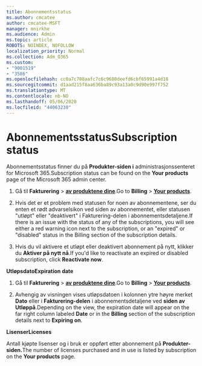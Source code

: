 ```yaml
---
title: Abonnementsstatus
ms.author: cmcatee
author: cmcatee-MSFT
manager: mnirkhe
ms.audience: Admin
ms.topic: article
ROBOTS: NOINDEX, NOFOLLOW
localization_priority: Normal
ms.collection: Adm_O365
ms.custom:
- "9001519"
- "3586"
ms.openlocfilehash: cc0a7c708aafc7c6c9680deefd6cbf65991a4d18
ms.sourcegitcommit: d1aad215f8aa636ba89c93a13a0c9d90e997f752
ms.translationtype: MT
ms.contentlocale: nb-NO
ms.lasthandoff: 05/06/2020
ms.locfileid: "44063230"
---
```

# <a name="subscription-status"></a><span data-ttu-id="6d9f9-102">Abonnementsstatus</span><span class="sxs-lookup"><span data-stu-id="6d9f9-102">Subscription status</span></span>

<span data-ttu-id="6d9f9-103">Abonnementsstatus finner du på **Produkter-siden i** administrasjonssenteret for Microsoft 365.</span><span class="sxs-lookup"><span data-stu-id="6d9f9-103">Subscription status can be found on the **Your products** page of the Microsoft 365 admin center.</span></span>

1. <span data-ttu-id="6d9f9-104">Gå til **Fakturering** > **[av produktene dine](https://go.microsoft.com/fwlink/p/?linkid=842054)**.</span><span class="sxs-lookup"><span data-stu-id="6d9f9-104">Go to **Billing** > **[Your products](https://go.microsoft.com/fwlink/p/?linkid=842054)**.</span></span>

2. <span data-ttu-id="6d9f9-105">Hvis det er et problem med statusen for noen av abonnementene, ser du enten et rødt advarselsikon ved siden av abonnementet, eller statusen "utløpt" eller "deaktivert" i Fakturering-delen i abonnementsdetaljene.</span><span class="sxs-lookup"><span data-stu-id="6d9f9-105">If there is an issue with the status of any of the subscriptions, you will see either a red warning icon next to the subscription, or an "expired" or "disabled" status in the Billing section of the subscription details.</span></span>

3. <span data-ttu-id="6d9f9-106">Hvis du vil aktivere et utløpt eller deaktivert abonnement på nytt, klikker du **Aktiver på nytt nå**.</span><span class="sxs-lookup"><span data-stu-id="6d9f9-106">If you'd like to reactivate an expired or disabled subscription, click **Reactivate now**.</span></span>

<span data-ttu-id="6d9f9-107">**Utløpsdato**</span><span class="sxs-lookup"><span data-stu-id="6d9f9-107">**Expiration date**</span></span>

1. <span data-ttu-id="6d9f9-108">Gå til **Fakturering** > **[av produktene dine](https://go.microsoft.com/fwlink/p/?linkid=842054)**.</span><span class="sxs-lookup"><span data-stu-id="6d9f9-108">Go to **Billing** > **[Your products](https://go.microsoft.com/fwlink/p/?linkid=842054)**.</span></span>

2. <span data-ttu-id="6d9f9-109">Avhengig av visningen vises utløpsdatoen i kolonnen ytre høyre merket **Dato** eller i **Fakturering-delen** i abonnementsdetaljene ved **siden av Utløppå**.</span><span class="sxs-lookup"><span data-stu-id="6d9f9-109">Depending on the view, the expiration date will appear on the far right column labeled **Date** or in the **Billing** section of the subscription details next to **Expiring on**.</span></span>

<span data-ttu-id="6d9f9-110">**Lisenser**</span><span class="sxs-lookup"><span data-stu-id="6d9f9-110">**Licenses**</span></span>

<span data-ttu-id="6d9f9-111">Antall kjøpte lisenser og i bruk er oppført etter abonnement på **Produkter-siden.**</span><span class="sxs-lookup"><span data-stu-id="6d9f9-111">The number of licenses purchased and in use is listed by subscription on the **Your products** page.</span></span>

